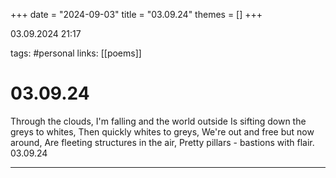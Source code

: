 +++
date = "2024-09-03"
title = "03.09.24"
themes = []
+++

03.09.2024 21:17

tags: #personal
links: [[poems]]

# 03.09.24

Through the clouds,
I'm falling and the world outside
Is sifting down the greys to whites,
Then quickly whites to greys,
We're out and free but now around,
Are fleeting structures in the air,
Pretty pillars - bastions with flair.
03.09.24

---

